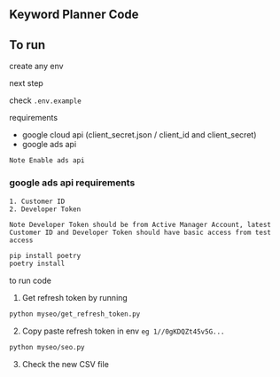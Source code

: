 ## Keyword Planner Code

## To run 

create any env 

next step

check `.env.example` 

requirements
- google cloud api (client_secret.json / client_id and client_secret)
- google ads api 

`Note Enable ads api`

### google ads api requirements 

```
1. Customer ID
2. Developer Token 

Note Developer Token should be from Active Manager Account, latest Customer ID and Developer Token should have basic access from test access 
```


```bash
pip install poetry
poetry install
```

to run code 

1. Get refresh token by running 

```bash
python myseo/get_refresh_token.py
```

2. Copy paste refresh token in env `eg 1//0gKDQZt45v5G...`

```bash
python myseo/seo.py
```
3. Check the new CSV file 